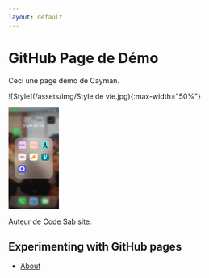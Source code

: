 ```yaml
---
layout: default
---
```


# GitHub Page de Démo

Ceci une page démo de Cayman.

![Style](/assets/img/Style de vie.jpg){:max-width="50%"}

<img src="/assets/img/Style de vie.jpg" width="100" height="200">

Auteur de [Code Sab](https://code-maven.com/) site.


## Experimenting with GitHub pages

* [About](/about)
